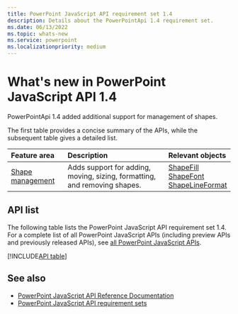 ```yaml
---
title: PowerPoint JavaScript API requirement set 1.4
description: Details about the PowerPointApi 1.4 requirement set.
ms.date: 06/13/2022
ms.topic: whats-new
ms.service: powerpoint
ms.localizationpriority: medium
---
```


# What's new in PowerPoint JavaScript API 1.4

PowerPointApi 1.4 added additional support for management of shapes.

The first table provides a concise summary of the APIs, while the subsequent table gives a detailed list.

| Feature area | Description | Relevant objects |
|:--- |:--- |:--- |
| [Shape management](/office/dev/add-ins/powerpoint/shapes) | Adds support for adding, moving, sizing, formatting, and removing shapes. | [ShapeFill](/javascript/api/powerpoint/powerpoint.shapefill)<br>[ShapeFont](/javascript/api/powerpoint/powerpoint.shapefont)<br>[ShapeLineFormat](/javascript/api/powerpoint/powerpoint.shapelineformat)|

## API list

The following table lists the PowerPoint JavaScript API requirement set 1.4. For a complete list of all PowerPoint JavaScript APIs (including preview APIs and previously released APIs), see [all PowerPoint JavaScript APIs](/javascript/api/powerpoint?view=powerpoint-js-preview&preserve-view=true).


[!INCLUDE[API table](../../includes/powerpoint-1_4.md)]

## See also

- [PowerPoint JavaScript API Reference Documentation](/javascript/api/powerpoint?view=powerpoint-js-1.3&preserve-view=true)
- [PowerPoint JavaScript API requirement sets](powerpoint-api-requirement-sets.md) 
